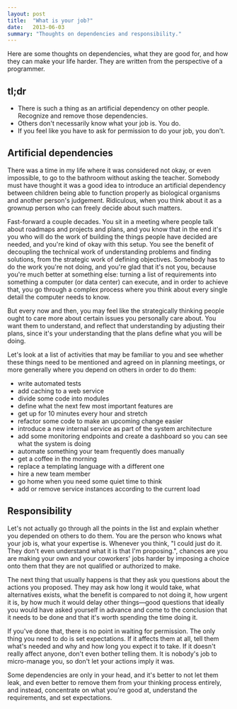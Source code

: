 ```yaml
---
layout: post
title:  "What is your job?"
date:   2013-06-03
summary: "Thoughts on dependencies and responsibility."
---
```


Here are some thoughts on dependencies, what they are good for, and how they can make your life harder. They are written from the perspective of a programmer.

## tl;dr

<ul>
<li>There is such a thing as an artificial dependency on other people. Recognize and remove those dependencies.</li>
<li>Others don't necessarily know what your job is. You do.</li>
<li>If you feel like you have to ask for permission to do your job, you don't.</li>
</ul>

## Artificial dependencies

There was a time in my life where it was considered not okay, or even impossible, to go to the bathroom without asking the teacher. Somebody must have thought it was a good idea to introduce an artificial dependency between children being able to function properly as biological organisms and another person's judgement. Ridiculous, when you think about it as a grownup person who can freely decide about such matters.

Fast-forward a couple decades. You sit in a meeting where people talk about roadmaps and projects and plans, and you know that in the end it's you who will do the work of building the things people have decided are needed, and you're kind of okay with this setup. You see the benefit of decoupling the technical work of understanding problems and finding solutions, from the strategic work of defining objectives. Somebody has to do the work you're not doing, and you're glad that it's not you, because you're much better at something else: turning a list of requirements into something a computer (or data center) can execute, and in order to achieve that, you go through a complex process where you think about every single detail the computer needs to know.

But every now and then, you may feel like the strategically thinking people ought to care more about certain issues you personally care about. You want them to understand, and reflect that understanding by adjusting their plans, since it's your understanding that the plans define what you will be doing.

Let's look at a list of activities that may be familiar to you and see whether these things need to be mentioned and agreed on in planning meetings, or more generally where you depend on others in order to do them:

<ul>
<li>write automated tests</li>
<li>add caching to a web service</li>
<li>divide some code into modules</li>
<li>define what the next few most important features are</li>
<li>get up for 10 minutes every hour and stretch</li>
<li>refactor some code to make an upcoming change easier</li>
<li>introduce a new internal service as part of the system architecture</li>
<li>add some monitoring endpoints and create a dashboard so you can see what the system is doing</li>
<li>automate something your team frequently does manually</li>
<li>get a coffee in the morning</li>
<li>replace a templating language with a different one</li>
<li>hire a new team member</li>
<li>go home when you need some quiet time to think</li>
<li>add or remove service instances according to the current load</li>
</ul>

## Responsibility

Let's not actually go through all the points in the list and explain whether you depended on others to do them. You are the person who knows what your job is, what your expertise is. Whenever you think, "I could just do it. They don't even understand what it is that I'm proposing.", chances are you are making your own and your coworkers' jobs harder by imposing a choice onto them that they are not qualified or authorized to make.

The next thing that usually happens is that they ask you questions about the actions you proposed. They may ask how long it would take, what alternatives exists, what the benefit is compared to not doing it, how urgent it is, by how much it would delay other things&mdash;good questions that ideally you would have asked yourself in advance and come to the conclusion that it needs to be done and that it's worth spending the time doing it.

If you've done that, there is no point in waiting for permission. The only thing you need to do is set expectations. If it affects them at all, tell them what's needed and why and how long you expect it to take. If it doesn't really affect anyone, don't even bother telling them. It is nobody's job to micro-manage you, so don't let your actions imply it was.

Some dependencies are only in your head, and it's better to not let them leak, and even better to remove them from your thinking process entirely, and instead, concentrate on what you're good at, understand the requirements, and set expectations.
